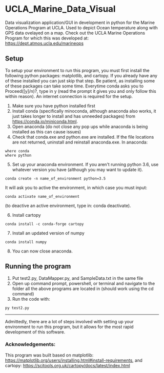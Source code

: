 # UCLA_Marine_Data_Visual

Data visualization application/GUI in development in python for the Marine Operations Program at UCLA. Used to depict Ocean temperature along with GPS data ovelayed on a map. Check out the UCLA Marine Operations Program for which this was developed at: https://dept.atmos.ucla.edu/marineops


## Setup
To setup your environment to run this program, you must first install the following python packages: matplotlib, and cartopy. If you already have any of these installed you can just skip that step. Be patient, as installing some of these packages can take some time. Everytime conda asks you to Proceed([y]/n)?, type in y (read the prompt it gives you and only follow this within reason). An internet connection is required for the setup.
1. Make sure you have python installed first
2. Install conda (specifically minoconda, although anaconda also works, it just takes longer to install and has unneeded packages) from https://conda.io/miniconda.html. 
3. Open anaconda (do not close any pop ups while anaconda is being installed as this can cause issues)
4. Check that conda.exe and python.exe are installed. If the file locations are not returned, uninstall and reinstall anaconda.exe.
In anaconda:
```
where conda
where python
```
5. Set up your anaconda environment. If you aren't running python 3.6, use whatever version you have (although you may want to update it).
```
conda create -n name_of_environment python=3.5
```
It will ask you to active the environment, in which case you must input:
```
conda activate name_of_environment
```
(to deactive an active environment, type in: conda deactivate).

6. Install cartopy
```
conda install -c conda-forge cartopy
```
7. Install an updated version of numpy
```
conda install numpy
```
8. You can now close anaconda.



## Running the program
1. Put test2.py, DataMapper.py, and SampleData.txt in the same file
2. Open up command prompt, powershell, or terminal and navigate to the folder all the above programs are located in (should work using the cd command)
3. Run the code with:
```
py test2.py
```


----
Admittedly, there are a lot of steps involved with setting up your environment to run this program, but it allows for the most rapid development of this software.


### Acknowledgements:
This program was built based on matplotlib: https://matplotlib.org/users/installing.html#install-requirements, and cartopy: https://scitools.org.uk/cartopy/docs/latest/index.html